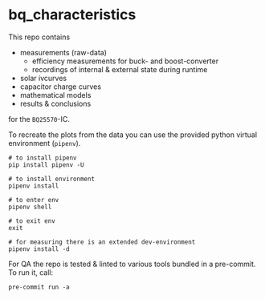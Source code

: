 # bq_characteristics

This repo contains

- measurements (raw-data)
  - efficiency measurements for buck- and boost-converter
  - recordings of internal & external state during runtime
- solar ivcurves
- capacitor charge curves
- mathematical models
- results & conclusions

for the `BQ25570`-IC.

To recreate the plots from the data you can use the provided python virtual environment (`pipenv`).

```Shell
# to install pipenv
pip install pipenv -U

# to install environment
pipenv install

# to enter env
pipenv shell

# to exit env
exit

# for measuring there is an extended dev-environment
pipenv install -d
```

For QA the repo is tested & linted to various tools bundled in a pre-commit.
To run it, call:

```Shell
pre-commit run -a
```
